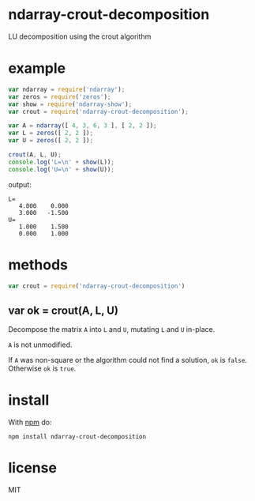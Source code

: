 # ndarray-crout-decomposition

LU decomposition using the crout algorithm

# example

``` js
var ndarray = require('ndarray');
var zeros = require('zeros');
var show = require('ndarray-show');
var crout = require('ndarray-crout-decomposition');

var A = ndarray([ 4, 3, 6, 3 ], [ 2, 2 ]);
var L = zeros([ 2, 2 ]);
var U = zeros([ 2, 2 ]);

crout(A, L, U);
console.log('L=\n' + show(L));
console.log('U=\n' + show(U));
```

output:

```
L=
   4.000    0.000
   3.000   -1.500
U=
   1.000    1.500
   0.000    1.000
```

# methods

``` js
var crout = require('ndarray-crout-decomposition')
```

## var ok = crout(A, L, U)

Decompose the matrix `A` into `L` and `U`, mutating `L` and `U` in-place.

`A` is not unmodified.

If `A` was non-square or the algorithm could not find a solution, `ok` is
`false`. Otherwise `ok` is `true`.

# install

With [npm](https://npmjs.org) do:

```
npm install ndarray-crout-decomposition
```

# license

MIT
